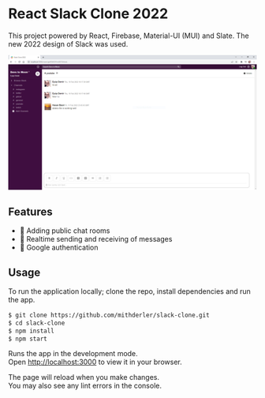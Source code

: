 # React Slack Clone 2022

This project powered by React, Firebase, Material-UI (MUI) and Slate. The new 2022 design of Slack was used.

![](images/slack_ss.png)

## Features

- 📝 Adding public chat rooms
- 📡 Realtime sending and receiving of messages
- 📝 Google authentication

## Usage

To run the application locally; clone the repo, install dependencies and run the app.

```
$ git clone https://github.com/mithderler/slack-clone.git
$ cd slack-clone
$ npm install
$ npm start
```

Runs the app in the development mode.\
Open [http://localhost:3000](http://localhost:3000) to view it in your browser.

The page will reload when you make changes.\
You may also see any lint errors in the console.
